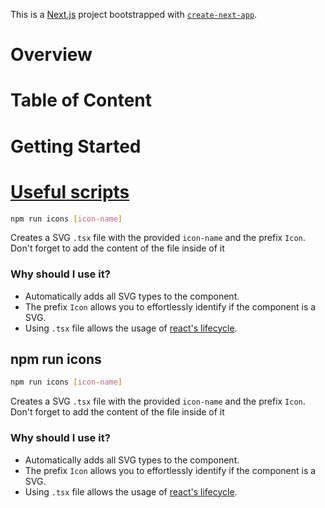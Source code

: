 This is a [Next.js](https://nextjs.org/) project bootstrapped with [`create-next-app`](https://github.com/vercel/next.js/tree/canary/packages/create-next-app).

# Overview

# Table of Content

# Getting Started

# [Useful scripts](#useful-scripts 'Go to useful-scripts')

```sh
npm run icons [icon-name]
```

Creates a SVG `.tsx` file with the provided `icon-name` and the prefix `Icon`. Don't forget to add the content of the file inside of it

### Why should I use it?

- Automatically adds all SVG types to the component.
- The prefix `Icon` allows you to effortlessly identify if the component is a SVG.
- Using `.tsx` file allows the usage of [react's lifecycle](https://reactjs.org/docs/state-and-lifecycle.html).

## npm run icons

```sh
npm run icons [icon-name]
```

Creates a SVG `.tsx` file with the provided `icon-name` and the prefix `Icon`. Don't forget to add the content of the file inside of it

### Why should I use it?

- Automatically adds all SVG types to the component.
- The prefix `Icon` allows you to effortlessly identify if the component is a SVG.
- Using `.tsx` file allows the usage of [react's lifecycle](https://reactjs.org/docs/state-and-lifecycle.html).
